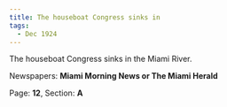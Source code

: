 ```yaml
---  
title: The houseboat Congress sinks in  
tags:  
  - Dec 1924  
---  
```

  
The houseboat Congress sinks in the Miami River.  
  
Newspapers: **Miami Morning News or The Miami Herald**  
  
Page: **12**, Section: **A** 
